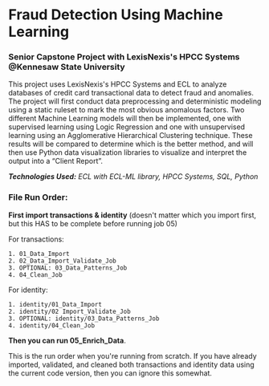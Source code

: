 # Fraud Detection Using Machine Learning
### Senior Capstone Project with LexisNexis's HPCC Systems @Kennesaw State University
This project uses LexisNexis's HPCC Systems and ECL to analyze databases of credit card transactional data to detect fraud and anomalies. The project will first conduct data preprocessing and deterministic modeling using a static ruleset to mark the most obvious anomalous factors. Two different Machine Learning models will then be implemented, one with supervised learning using Logic Regression and one with unsupervised learning using an Agglomerative Hierarchical Clustering technique. These results will be compared to determine which is the better method, and will then use Python data visualization libraries to visualize and interpret the output into a “Client Report”.

***Technologies Used:** ECL with ECL-ML library, HPCC Systems, SQL, Python* 

### File Run Order: 
**First import transactions & identity** (doesn't matter which you import first, but this HAS to be complete before running job 05)

For transactions:
  
    1. 01_Data_Import
    2. 02_Data_Import_Validate_Job
    3. OPTIONAL: 03_Data_Patterns_Job
    4. 04_Clean_Job
For identity:
  
    1. identity/01_Data_Import
    2. identity/02 Import_Validate_Job
    3. OPTIONAL: identity/03_Data_Patterns_Job
    4. identity/04_Clean_Job

**Then you can run 05_Enrich_Data**.

This is the run order when you're running from scratch. If you have already imported, validated, and cleaned both transactions and identity data using the current code version, then you can ignore this somewhat. 

